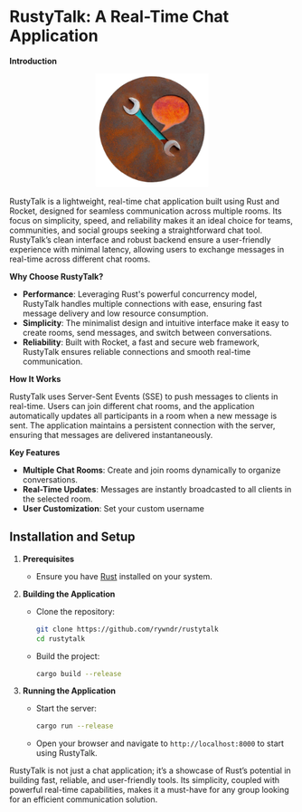 
# RustyTalk: A Real-Time Chat Application

**Introduction**

<p align="center">
  <img src="https://github.com/rywndr/rustytalk/blob/main/static/logo.png" alt="RustyTalk Logo" width="200"/>
</p>

RustyTalk is a lightweight, real-time chat application built using Rust and Rocket, designed for seamless communication across multiple rooms. Its focus on simplicity, speed, and reliability makes it an ideal choice for teams, communities, and social groups seeking a straightforward chat tool. RustyTalk’s clean interface and robust backend ensure a user-friendly experience with minimal latency, allowing users to exchange messages in real-time across different chat rooms.

**Why Choose RustyTalk?**

- **Performance**: Leveraging Rust's powerful concurrency model, RustyTalk handles multiple connections with ease, ensuring fast message delivery and low resource consumption.
- **Simplicity**: The minimalist design and intuitive interface make it easy to create rooms, send messages, and switch between conversations.
- **Reliability**: Built with Rocket, a fast and secure web framework, RustyTalk ensures reliable connections and smooth real-time communication.

**How It Works**

RustyTalk uses Server-Sent Events (SSE) to push messages to clients in real-time. Users can join different chat rooms, and the application automatically updates all participants in a room when a new message is sent. The application maintains a persistent connection with the server, ensuring that messages are delivered instantaneously.

**Key Features**

- **Multiple Chat Rooms**: Create and join rooms dynamically to organize conversations.
- **Real-Time Updates**: Messages are instantly broadcasted to all clients in the selected room.
- **User Customization**: Set your custom username

## Installation and Setup

1. **Prerequisites**
   - Ensure you have [Rust](https://www.rust-lang.org/tools/install) installed on your system.


2. **Building the Application**
   - Clone the repository:
     ```bash
     git clone https://github.com/rywndr/rustytalk
     cd rustytalk
     ```
   - Build the project:
     ```bash
     cargo build --release
     ```

3. **Running the Application**
   - Start the server:
     ```bash
     cargo run --release
     ```
   - Open your browser and navigate to `http://localhost:8000` to start using RustyTalk.

RustyTalk is not just a chat application; it’s a showcase of Rust’s potential in building fast, reliable, and user-friendly tools. Its simplicity, coupled with powerful real-time capabilities, makes it a must-have for any group looking for an efficient communication solution.

